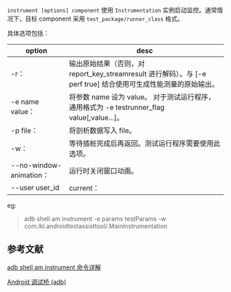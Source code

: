 
`instrument [options] component`	使用 `Instrumentation` 实例启动监控。通常情况下，目标 component 采用 `test_package/runner_class` 格式。

具体选项包括：

option|desc
---|---
-r：|输出原始结果（否则，对 report_key_streamresult 进行解码）。与 [-e perf true] 结合使用可生成性能测量的原始输出。
-e name value：|将参数 name 设为 value。 对于测试运行程序，通用格式为 -e testrunner_flag value[,value...]。
-p file：|将剖析数据写入 file。
-w：|等待插桩完成后再返回。测试运行程序需要使用此选项。
--no-window-animation：|运行时关闭窗口动画。
--user user_id | current：|指定以哪个用户身份运行插桩；如果未指定，则以当前用户身份运行。

eg:

> adb shell am instrument -e params testParams -w com.lkl.androidtestassisttool/.MainInstrumentation

## 参考文献

[adb shell am instrument 命令详解](https://www.cnblogs.com/insist8089/p/6897037.html)

[Android 调试桥 (adb)](https://developer.android.com/studio/command-line/adb.html?hl=zh-cn)
